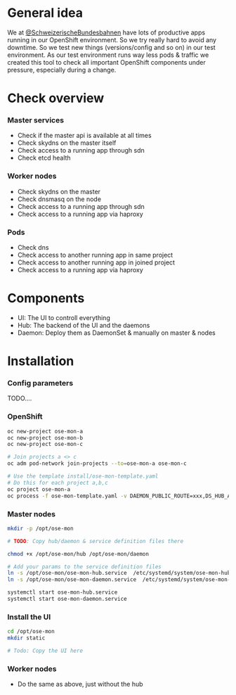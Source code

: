 # General idea
We at [@SchweizerischeBundesbahnen](https://github.com/SchweizerischeBundesbahnen) have lots of productive apps running in our OpenShift environment. So we try really hard to avoid any downtime. 
So we test new things (versions/config and so on) in our test environment. As our test environment runs way less pods & traffic we created this tool to check all important OpenShift components under pressure, especially during a change.

# Check overview

### Master services
- Check if the master api is available at all times
- Check skydns on the master itself
- Check access to a running app through sdn
- Check etcd health

### Worker nodes
- Check skydns on the master
- Check dnsmasq on the node
- Check access to a running app through sdn
- Check access to a running app via haproxy

### Pods
- Check dns
- Check access to another running app in same project
- Check access to another running app in joined project
- Check access to a running app via haproxy

# Components
- UI: The UI to controll everything
- Hub: The backend of the UI and the daemons
- Daemon: Deploy them as DaemonSet & manually on master & nodes

# Installation

### Config parameters
TODO....

### OpenShift
```bash
oc new-project ose-mon-a
oc new-project ose-mon-b
oc new-project ose-mon-c

# Join projects a <> c
oc adm pod-network join-projects --to=ose-mon-a ose-mon-c

# Use the template install/ose-mon-template.yaml
# Do this for each project a,b,c
oc project ose-mon-a
oc process -f ose-mon-template.yaml -v DAEMON_PUBLIC_ROUTE=xxx,DS_HUB_ADDRESS=xxx,IMAGE_SPEC=xxx | oc create -f -
```

### Master nodes
```bash
mkdir -p /opt/ose-mon

# TODO: Copy hub/daemon & service definition files there

chmod +x /opt/ose-mon/hub /opt/ose-mon/daemon

# Add your params to the service definition files
ln -s /opt/ose-mon/ose-mon-hub.service  /etc/systemd/system/ose-mon-hub.service
ln -s /opt/ose-mon/ose-mon-daemon.service  /etc/systemd/system/ose-mon-daemon.service

systemctl start ose-mon-hub.service
systemctl start ose-mon-daemon.service
```

### Install the UI
```bash
cd /opt/ose-mon
mkdir static

# Todo: Copy the UI here
```


### Worker nodes
- Do the same as above, just without the hub


